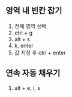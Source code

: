 ## 영역 내 빈칸 잡기
1. 전체 영역 선택
2. ctrl + g
3. alt + s
4. k, enter
5. 값 지정 후 ctrl + enter

## 연속 자동 채우기
1. alt + e, i, s
